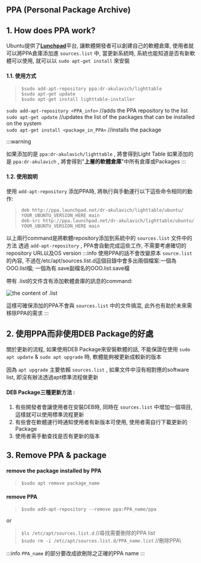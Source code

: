 ## PPA (Personal Package Archive)
## 1. How does PPA work?
Ubuntu提供了[**Lunchpad**](https://launchpad.net/)平台, 讓軟體開發者可以創建自己的軟體倉庫, 使用者就可以將PPA倉庫添加進 `sources.list` 中, 當更新系統時, 系統也能知道是否有新軟體可以使用, 就可以以 `sudo apt-get install` 來安裝
#### 1.1. 使用方式
>`$sudo add-apt-repository ppa:dr-akulavich/lighttable` \
>`$sudo apt-get update`\
>`$sudo apt-get install lighttable-installer`


`sudo add-apt-repository <PPA_info>` //adds the PPA repository to the list\
`sudo apt-get update` //updates the list of the packages that can be installed on the system\
`sudo apt-get install <package_in_PPA>` //installs the package

:::warning
 
如果添加的是 `ppa:dr-akulavich/lighttable` , 將會得到Light Table
如果添加的是 `ppa:dr-akulavich` , 將會得到"**上層的軟體倉庫**"中所有倉庫或Packages
:::
#### 1.2. 使用說明
使用 `add-apt-repository` 添加PPA時, 將執行與手動運行以下這些命令相同的動作:

>`deb http://ppa.launchpad.net/dr-akulavich/lighttable/ubuntu/
YOUR_UBUNTU_VERSION_HERE main`\
>`deb-src http://ppa.launchpad.net/dr-akulavich/lighttable/ubuntu/ YOUR_UBUNTU_VERSION_HERE main`


以上兩行command是將軟體repository添加到系統中的 `sources.list` 文件中的方法
透過 `add-apt-repository` , PPA會自動完成這些工作, 不需要考慮確切的repository URL以及OS version
:::info
使用PPA的話不會改變原本 `source.list` 的內容, 不過在/etc/apt/sources.list.d這個目錄中會多出兩個檔案:一個為OOO.list檔; 一個為有.save副檔名的OOO.list.save檔

帶有 .list的文件含有添加軟體倉庫的訊息的command:

![the content of .list](https://hackmd.io/_uploads/S10cM7f7T.png)

這樣可確保添加的PPA不會與 `sources.list` 中的文件搞混, 此外也有助於未來需移除PPA的需求
:::
## 2. 使用PPA而非使用DEB Package的好處
關於更新的流程, 如果使用DEB Package來安裝軟體的話, 不能保證在使用 `sudo apt update` & `sudo apt upgrade` 時, 軟體能夠被更新成較新的版本

因為 `apt upgrade` 主要依賴 `sources.list` , 如果文件中沒有相對應的software list, 即沒有辦法透過apt標準流程做更新

#### DEB Package三種更新方法 : 
1. 有些開發者會讓使用者在安裝DEB時, 同時在 `sources.list` 中增加一個項目, 這樣就可以使用標準流程更新
2. 有些會在軟體運行時通知使用者有新版本可使用, 使用者需自行下載更新的Package
3. 使用者需手動查找是否有更新的版本

## 3. Remove PPA & package
#### remove the package installed by PPA
>`$sudo apt remove package_name`
#### remove PPA
>`$sudo add-apt-repository --remove ppa:PPA_name/ppa`

or
>`$ls /etc/apt/sources.list.d` //尋找需要刪除的PPA list\
>`$sudo rm -i /etc/apt/sources.list.d/PPA_name.list` //刪除PPA\

:::info
`PPA_name` 的部分要改成欲刪除之正確的PPA name
:::


